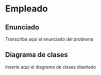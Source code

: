 # Empleado

## Enunciado
Transcriba aquí el enunciado del problema

## Diagrama de clases
Inserte aqui el diagrama de clases diseñado